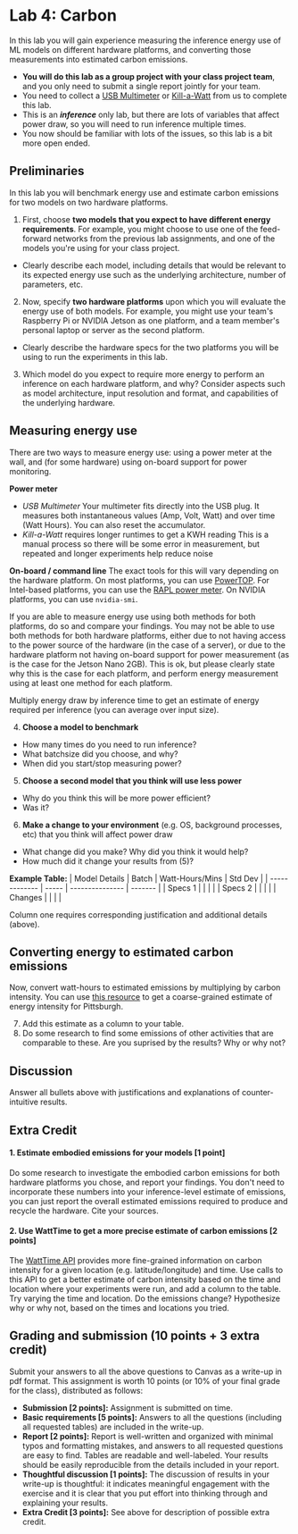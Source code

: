 Lab 4: Carbon
===
In this lab you will gain experience measuring the inference energy use of ML models on different hardware platforms, and converting those measurements into estimated carbon emissions.
-  **You will do this lab as a group project with your class project team**, and you only need to submit a single report jointly for your team.
- You need to collect a [USB Multimeter](https://www.amazon.com/gp/product/B07DCTG6LH/) or [Kill-a-Watt](https://www.amazon.com/P3-P4400-Electricity-Usage-Monitor/dp/B00009MDBU/) from us to complete this lab.
- This is an _**inference**_ only lab, but there are lots of variables that affect power draw, so you will need to run inference multiple times.
- You now should be familiar with lots of the issues, so this lab is a bit more open ended.

Preliminaries
---
In this lab you will benchmark energy use and estimate carbon emissions for two models on two hardware platforms. 
1. First, choose **two models that you expect to have different energy requirements**. For example, you might choose to use one of the feed-forward networks from the previous lab assignments, and one of the models you're using for your class project. 
 - Clearly describe each model, including details that would be relevant to its expected energy use such as the underlying architecture, number of parameters, etc.
2. Now, specify **two hardware platforms** upon which you will evaluate the energy use of both models. For example, you might use your team's Raspberry Pi or NVIDIA Jetson as one platform, and a team member's personal laptop or server as the second platform.
- Clearly describe the hardware specs for the two platforms you will be using to run the experiments in this lab.
3. Which model do you expect to require more energy to perform an inference on each hardware platform, and why? Consider aspects such as model architecture, input resolution and format, and capabilities of the underlying hardware.

Measuring energy use
---
There are two ways to measure energy use: using a power meter at the wall, and (for some hardware) using on-board support for power monitoring. 

**Power meter**
- *USB Multimeter* Your multimeter fits directly into the USB plug.  It measures both instantaneous values (Amp, Volt, Watt) and over time (Watt Hours).  You can also reset the accumulator.
- *Kill-a-Watt* requires longer runtimes to get a KWH reading
This is a manual process so there will be some error in measurement, but repeated and longer experiments help reduce noise

**On-board / command line**
The exact tools for this will vary depending on the hardware platform. On most platforms, you can use [PowerTOP](https://github.com/fenrus75/powertop). For Intel-based platforms, you can use the [RAPL power meter](https://web.eece.maine.edu/~vweaver/projects/rapl/). On NVIDIA platforms, you can use `nvidia-smi`.

If you are able to measure energy use using both methods for both platforms, do so and compare your findings. You may not be able to use both methods for both hardware platforms, either due to not having access to the power source of the hardware (in the case of a server), or due to the hardware platform not having on-board support for power measurement (as is the case for the Jetson Nano 2GB). This is ok, but please clearly state why this is the case for each platform, and perform energy measurement using at least one method for each platform.

Multiply energy draw by inference time to get an estimate of energy required per inference (you can average over input size).

4. **Choose a model to benchmark**
  * How many times do you need to run inference?
  * What batchsize did you choose, and why?
  * When did you start/stop measuring power?
5. **Choose a second model that you think will use less power**
  * Why do you think this will be more power efficient?
  * Was it?
6. **Make a change to your environment** (e.g. OS, background processes, etc) that you think will affect power draw
  * What change did you make? Why did you think it would help?
  * How much did it change your results from (5)?

**Example Table:**
| Model Details | Batch | Watt-Hours/Mins | Std Dev |
| ------------- | ----- | --------------- | ------- |
| Specs 1       |       |                 |         |
| Specs 2       |       |                 |         |
| Changes       |       |                 |         |

Column one requires corresponding justification and additional details (above).

Converting energy to estimated carbon emissions
---
Now, convert watt-hours to estimated emissions by multiplying by carbon intensity. You can use [this resource](https://www.epa.gov/egrid/power-profiler#/) to get a coarse-grained estimate of energy intensity for Pittsburgh.

7. Add this estimate as a column to your table.
8. Do some research to find some emissions of other activities that are comparable to these. Are you suprised by the results? Why or why not?

Discussion
---
Answer all bullets above with justifications and explanations of counter-intuitive results.

Extra Credit
---
#### 1. Estimate embodied emissions for your models [1 point]
Do some research to investigate the embodied carbon emissions for both hardware platforms you chose, and report your findings. You don't need to incorporate these numbers into your inference-level estimate of emissions, you can just report the overall estimated emissions required to produce and recycle the hardware. Cite your sources.

#### 2. Use WattTime to get a more precise estimate of carbon emissions [2 points]
The [WattTime API](https://www.watttime.org/api-documentation/#introduction) provides more fine-grained information on carbon intensity for a given location (e.g. latitude/longitude) and time. Use calls to this API to get a better estimate of carbon intensity based on the time and location where your experiments were run, and add a column to the table. Try varying the time and location. Do the emissions change? Hypothesize why or why not, based on the times and locations you tried.


Grading and submission (10 points + 3 extra credit)
----
Submit your answers to all the above questions to Canvas as a write-up in pdf format. This assignment is worth 10 points 
(or 10% of your final grade for the class), distributed as follows: 
- **Submission [2 points]:** Assignment is submitted on time.
- **Basic requirements [5 points]:** Answers to all the questions (including all requested tables) are included in the write-up. 
- **Report [2 points]:** Report is well-written and organized with minimal typos and formatting mistakes, and answers to all requested questions are easy to find. Tables are readable and well-labeled. Your results should be easily reproducible from the details included in your report.
- **Thoughtful discussion [1 points]:** The discussion of results in your write-up is thoughtful: it indicates meaningful engagement with the exercise and it is clear that you put effort into thinking through and explaining your results.
- **Extra Credit [3 points]:** See above for description of possible extra credit.
